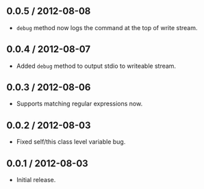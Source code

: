 0.0.5 / 2012-08-08
------------------
* `debug` method now logs the command at the top of write stream.

0.0.4 / 2012-08-07
------------------
* Added `debug` method to output stdio to writeable stream.

0.0.3 / 2012-08-06
------------------
* Supports matching regular expressions now.

0.0.2 / 2012-08-03
------------------
* Fixed self/this class level variable bug.

0.0.1 / 2012-08-03
------------------
* Initial release.